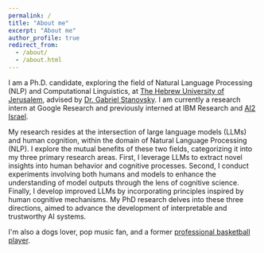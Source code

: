 ```yaml
---
permalink: /
title: "About me"
excerpt: "About me"
author_profile: true
redirect_from: 
  - /about/
  - /about.html
---
```



I am a Ph.D. candidate, exploring the field of Natural Language Processing (NLP) and Computational Linguistics,
at [The Hebrew University of Jerusalem](https://new.huji.ac.il/), 
advised by [Dr. Gabriel Stanovsky](https://gabrielstanovsky.github.io/).
I am currently a research intern at Google Research and previously interned at IBM Research and [AI2 Israel](https://allenai.org/ai2-israel).

My research resides at the intersection of large language models (LLMs) and human cognition, within the domain of Natural Language Processing (NLP). I explore the mutual benefits of these two fields, categorizing it into my three primary research areas. First, I leverage LLMs to extract novel insights into human behavior and cognitive processes. Second, I conduct experiments involving both humans and models to enhance the understanding of model outputs through the lens of cognitive science. Finally, I develop improved LLMs by incorporating principles inspired by human cognitive mechanisms. 
My PhD research delves into these three directions, aimed to advance the development of interpretable and trustworthy AI systems.

I'm also a dogs lover, pop music fan, and a former [professional basketball player](https://www.fiba.basketball/europe/u20women/2016/player/Gili-Lior).
